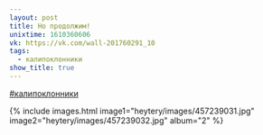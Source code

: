 ```yaml
---
layout: post
title: Но продолжим!
unixtime: 1610360606
vk: https://vk.com/wall-201760291_10
tags:
  - калипоклонники
show_title: true
---
```

[#калипоклонники](poisk.html#калипоклонники)

{% include images.html image1="heytery/images/457239031.jpg" image2="heytery/images/457239032.jpg" album="2" %}
